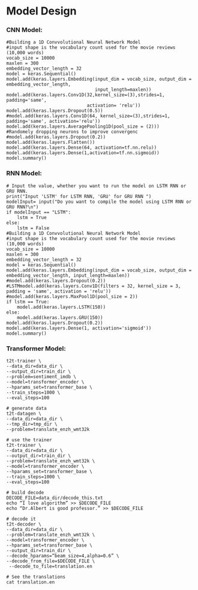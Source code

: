 

# Model Design
### CNN Model: 

    #Building a 1D Convvolutional Neural Network Model
    #input shape is the vocabulary count used for the movie reviews (10,000 words)
    vocab_size = 10000
    maxlen = 300
    embedding_vector_length = 32
    model = keras.Sequential()
    model.add(keras.layers.Embedding(input_dim = vocab_size, output_dim = embedding_vector_length,
                                     input_length=maxlen))
    model.add(keras.layers.Conv1D(32,kernel_size=(3),strides=1, padding='same',
                                  activation= 'relu'))
    model.add(keras.layers.Dropout(0.5))
    #model.add(keras.layers.Conv1D(64, kernel_size=(3),strides=1, padding='same', activation='relu'))
    model.add(keras.layers.AveragePooling1D(pool_size = (2)))
    #Randomely dropping neurons to improve convergenc
    #model.add(keras.layers.Dropout(0.2))
    model.add(keras.layers.Flatten())
    model.add(keras.layers.Dense(64, activation=tf.nn.relu))
    model.add(keras.layers.Dense(1,activation=tf.nn.sigmoid))
    model.summary()

### RNN Model: 

    # Input the value, whether you want to run the model on LSTM RNN or GRU RNN.
    print("Input 'LSTM' for LSTM RNN, 'GRU' for GRU RNN ")
    modelInput= input("Do you want to compile the model using LSTM RNN or GRU RNN?\n")
    if modelInput == "LSTM":
        lstm = True
    else:
        lstm = False
	#Building a 1D Convvolutional Neural Network Model
    #input shape is the vocabulary count used for the movie reviews (10,000 words)
    vocab_size = 10000
    maxlen = 300
    embedding_vector_length = 32
    model = keras.Sequential()
    model.add(keras.layers.Embedding(input_dim = vocab_size, output_dim = embedding_vector_length, input_length=maxlen))
    #model.add(keras.layers.Dropout(0.2))
    #LSTMmodel.add(keras.layers.Conv1D(filters = 32, kernel_size = 3, padding = 'same', activation = 'relu'))
    #model.add(keras.layers.MaxPool1D(pool_size = 2))
    if lstm == True:
        model.add(keras.layers.LSTM(150))
    else:
        model.add(keras.layers.GRU(150))    
    model.add(keras.layers.Dropout(0.2))
    model.add(keras.layers.Dense(1, activation='sigmoid'))
    model.summary()

### Transformer Model: 

	t2t-trainer \
	--data_dir=data_dir \
	--output_dir=train_dir \
	--problem=sentiment_imdb \
	--model=transformer_encoder \
	--hparams_set=transformer_base \
	--train_steps=1000 \
	--eval_steps=100

	# generate data
	t2t-datagen \
	--data_dir=data_dir \
	--tmp_dir=tmp_dir \
	--problem=translate_enzh_wmt32k
	
	# use the trainer
	t2t-trainer \
	--data_dir=data_dir \
	--output_dir=train_dir \
	--problem=translate_enzh_wmt32k \
	--model=transformer_encoder \
	--hparams_set=transformer_base \
	--train_steps=1000 \
	--eval_steps=100

	# build decode
	DECODE_FILE=data_dir/decode_this.txt
	echo “I love algorithm” >> $DECODE_FILE
	echo “Dr.Albert is good professor.” >> $DECODE_FILE

	# decode it
	t2t-decoder \
	--data_dir=data_dir \
	--problem=translate_enzh_wmt32k \
	--model=transformer_encoder \
	--hparams_set=transformer_base \
	--output_dir=train_dir \
	--decode_hparams=“beam_size=4,alpha=0.6” \
	--decode_from_file=$DECODE_FILE \
	 --decode_to_file=translation.en

	# See the translations
	cat translation.en
